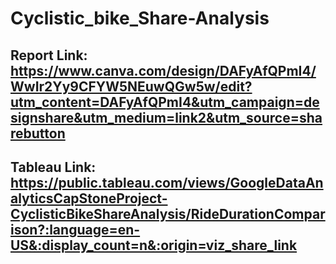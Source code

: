 # Cyclistic_bike_Share-Analysis


## Report Link: https://www.canva.com/design/DAFyAfQPmI4/WwIr2Yy9CFYW5NEuwQGw5w/edit?utm_content=DAFyAfQPmI4&utm_campaign=designshare&utm_medium=link2&utm_source=sharebutton 

## Tableau Link: https://public.tableau.com/views/GoogleDataAnalyticsCapStoneProject-CyclisticBikeShareAnalysis/RideDurationComparison?:language=en-US&:display_count=n&:origin=viz_share_link 
